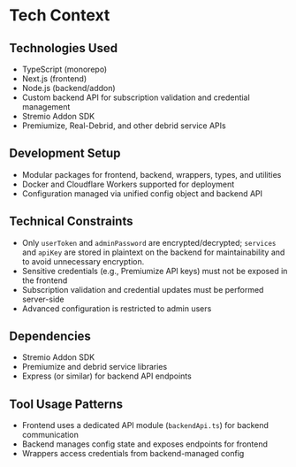 # Tech Context

## Technologies Used
- TypeScript (monorepo)
- Next.js (frontend)
- Node.js (backend/addon)
- Custom backend API for subscription validation and credential management
- Stremio Addon SDK
- Premiumize, Real-Debrid, and other debrid service APIs

## Development Setup
- Modular packages for frontend, backend, wrappers, types, and utilities
- Docker and Cloudflare Workers supported for deployment
- Configuration managed via unified config object and backend API

## Technical Constraints
- Only `userToken` and `adminPassword` are encrypted/decrypted; `services` and `apiKey` are stored in plaintext on the backend for maintainability and to avoid unnecessary encryption.
- Sensitive credentials (e.g., Premiumize API keys) must not be exposed in the frontend
- Subscription validation and credential updates must be performed server-side
- Advanced configuration is restricted to admin users

## Dependencies
- Stremio Addon SDK
- Premiumize and debrid service libraries
- Express (or similar) for backend API endpoints

## Tool Usage Patterns
- Frontend uses a dedicated API module (`backendApi.ts`) for backend communication
- Backend manages config state and exposes endpoints for frontend
- Wrappers access credentials from backend-managed config